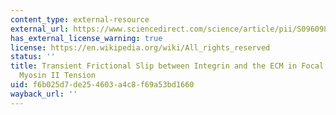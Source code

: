 ```yaml
---
content_type: external-resource
external_url: https://www.sciencedirect.com/science/article/pii/S0960982210006524?via%3Dihub
has_external_license_warning: true
license: https://en.wikipedia.org/wiki/All_rights_reserved
status: ''
title: Transient Frictional Slip between Integrin and the ECM in Focal Adhesions under
  Myosin II Tension
uid: f6b025d7-de25-4603-a4c8-f69a53bd1660
wayback_url: ''
---
```

